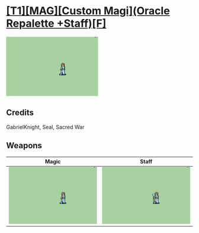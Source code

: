 # [\[T1\]\[MAG\]\[Custom Magi\]\(Oracle Repalette +Staff\)\[F\]](../%5BT1%5D%5BMAG%5D%5BCustom%20Magi%5D(Oracle%20Repalette%20+Staff)%5BF%5D)

<img src="./6.%20Magic/Magic_000.png" alt="[T1][MAG][Custom Magi](Oracle Repalette +Staff)[F] standing" />

## Credits

GabrielKnight, Seal, Sacred War

## Weapons


|Magic |Staff |
|  :---: | :---: |
| <img alt="Magic animation" src="./6.%20Magic/Magic.gif" /> | <img alt="Staff animation" src="./7.%20Staff/Staff.gif" /> |
